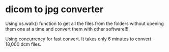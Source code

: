 # dicom to jpg converter

Using os.walk() function to get all the files from the folders without opening them one at a time and convert them with other software!!!

Using concurrency for fast convert. It takes only 6 minutes to convert 18,000 dcm files.
